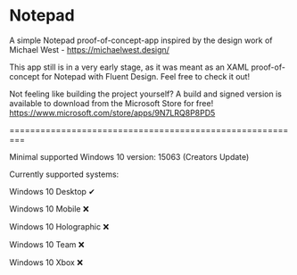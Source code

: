 # Notepad

A simple Notepad proof-of-concept-app inspired by the design work of Michael West - https://michaelwest.design/

This app still is in a very early stage, as it was meant as an XAML proof-of-concept for Notepad with Fluent Design. Feel free to check it out!

Not feeling like building the project yourself? A build and signed version is available to download from the Microsoft Store for free! https://www.microsoft.com/store/apps/9N7LRQ8P8PD5

=========================================================

Minimal supported Windows 10 version: 15063 (Creators Update)


Currently supported systems:

Windows 10 Desktop ✔

Windows 10 Mobile ❌

Windows 10 Holographic ❌

Windows 10 Team ❌

Windows 10 Xbox ❌

